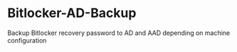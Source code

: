 # Bitlocker-AD-Backup

Backup Bitlocker recovery password to AD and AAD depending on machine configuration

